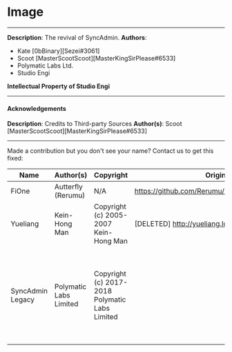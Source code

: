 # Image

---
__Description__: The revival of SyncAdmin.
__Authors__:
- Kate [0bBinary][Sezei#3061]
- Scoot [MasterScootScoot][MasterKingSirPlease#6533]
- Polymatic Labs Ltd.
- Studio Engi

__Intellectual Property of Studio Engi__

---

#### Acknowledgements

__Description__: Credits to Third-party Sources
__Author(s)__: Scoot [MasterScootScoot][MasterKingSirPlease#6533]

---

Made a contribution but you don't see your name?
Contact us to get this fixed: 

| Name | Author(s) | Copyright | Original Source | Author's Resources |
|------------------|------------------------|------------------------------------------------|-------------------------------------------------------|-------------------------------------------------------------------------------------------------------------------------------------------------------------------------------------------------------------------------------------------------------------------------------------------------------------------------------------------------------------------------------------------------------------------------------------------------|
| FiOne | Autterfly (Rerumu) | N/A | https://github.com/Rerumu/FiOne/blob/master/README.md | https://www.roblox.com/users/70540486/profile https://github.com/Rerumu |
| Yueliang | Kein-Hong Man | Copyright (c) 2005-2007 Kein-Hong Man | [DELETED] http://yueliang.luaforge.net/ | http://lua-users.org/wiki/KeinHongMan khman@users.sf.net |
| SyncAdmin Legacy | Polymatic Labs Limited | Copyright (c) 2017-2018 Polymatic Labs Limited | <LINK> | [DELETED] marcy.l@polymatic.co ________ [DELETED] anna@polymatic.co https://twitter.com/polymaticlabs?lang=en https://medium.com/@PolymaticLabs [DELETED] https://community.polymatic.co/ https://www.roblox.com/users/71617070/profile https://www.roblox.com/users/1094977/profile https://www.roblox.com/users/153072319/profile https://www.roblox.com/library/549677290/SyncAdmin-Legacy https://www.roblox.com/library/2691894630/SyncAdmin-Legacy |
